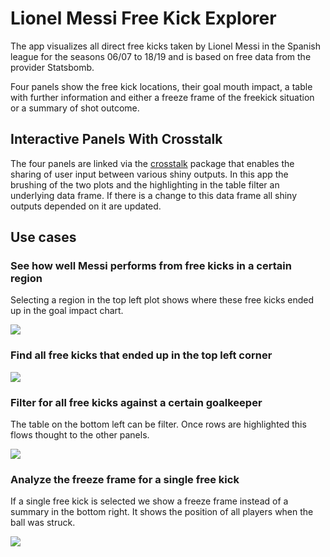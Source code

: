 
# Lionel Messi Free Kick Explorer

The app visualizes all direct free kicks taken by Lionel Messi in the Spanish league for the seasons 06/07 to 18/19 and is based on free data from the provider Statsbomb. 

Four panels show the free kick locations, their goal mouth impact, a table with further information and either a freeze frame of the freekick situation or a summary of shot outcome. 

## Interactive Panels With Crosstalk

The four panels are linked via the [crosstalk](https://rstudio.github.io/crosstalk/) package that enables the sharing of user input between various shiny outputs. In this app the brushing of the two plots and the highlighting in the table filter an underlying data frame. If there is a change to this data frame all shiny outputs depended on it are updated.

## Use cases

### See how well Messi performs from free kicks in a certain region

Selecting a region in the top left plot shows where these free kicks ended up in the goal impact chart.

![](data/location.gif)

### Find all free kicks that ended up in the top left corner

![](data/goal_mouth.gif)

### Filter for all free kicks against a certain goalkeeper

The table on the bottom left can be filter. Once rows are highlighted this flows thought to the other panels.

![](data/keeper.gif)

### Analyze the freeze frame for a single free kick

If a single free kick is selected we show a freeze frame instead of a summary in the bottom right. It shows the position of all players when the ball was struck.

![](data/freeze_frame.gif)